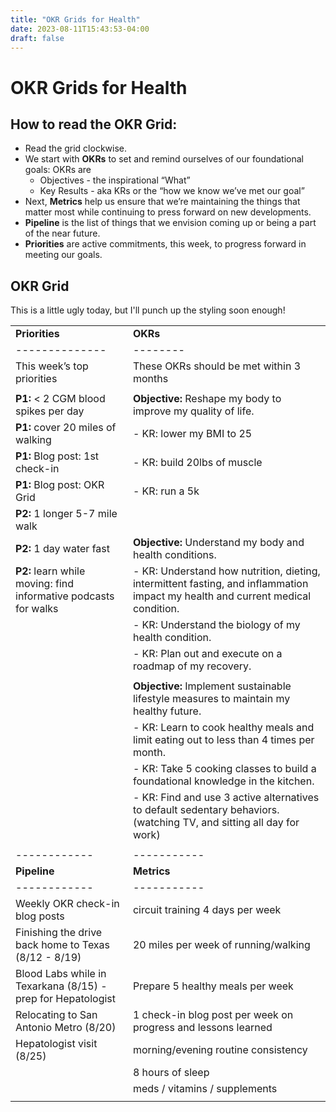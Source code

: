 ```yaml
---
title: "OKR Grids for Health"
date: 2023-08-11T15:43:53-04:00
draft: false
---
```


# OKR Grids for Health

## How to read the OKR Grid:
- Read the grid clockwise.
- We start with **OKRs** to set and remind ourselves of our foundational goals: OKRs are
  - Objectives - the inspirational “What”
  - Key Results - aka KRs or the “how we know we’ve met our goal”
- Next, **Metrics** help us ensure that we’re maintaining the things that matter most while continuing to press forward on new developments.
- **Pipeline** is the list of things that we envision coming up or being a part of the near future.
- **Priorities** are active commitments, this week, to progress forward in meeting our goals.


## OKR Grid

This is a little ugly today, but I'll punch up the styling soon enough!

| | |
| -------------- | -------- |
| **Priorities** | **OKRs** |
| -------------- | -------- |
| This week’s top priorities| These OKRs should be met within 3 months |
| | |
| **P1:** < 2 CGM blood spikes per day | **Objective:** Reshape my body to improve my quality of life.  |
| **P1:** cover 20 miles of walking | - KR: lower my BMI to 25 |
| **P1:** Blog post: 1st check-in | - KR: build 20lbs of muscle |
| **P1:** Blog post: OKR Grid | - KR: run a 5k |
| **P2:** 1 longer 5-7 mile walk | |
| **P2:** 1 day water fast | **Objective:** Understand my body and health conditions. |
| **P2:** learn while moving: find informative podcasts for walks | - KR: Understand how nutrition, dieting, intermittent fasting, and inflammation impact my health and current medical condition. |
| | - KR: Understand the biology of my health condition. |
| | - KR: Plan out and execute on a roadmap of my recovery. |
| | |
| | **Objective:** Implement sustainable lifestyle measures to maintain my healthy future. |
| | - KR: Learn to cook healthy meals and limit eating out to less than 4 times per month. |
| | - KR: Take 5 cooking classes to build a foundational knowledge in the kitchen. |
| | - KR: Find and use 3 active alternatives to default sedentary behaviors. (watching TV, and sitting all day for work) |
| | |
| ------------ | ----------- |
| **Pipeline** | **Metrics** |
| ------------ | ----------- |
| Weekly OKR check-in blog posts | <span class="metric-red">circuit training 4 days per week</span> |
| Finishing the drive back home to Texas (8/12 - 8/19) | <span class="metric-green">20 miles per week of running/walking</span> |
| Blood Labs while in Texarkana (8/15) - prep for Hepatologist | <span class="metric-yellow">Prepare 5 healthy meals per week</span> |
| Relocating to San Antonio Metro (8/20) | <span class="metric-green">1 check-in blog post per week on progress and lessons learned</span> |
| Hepatologist visit (8/25) | <span class="metric-red">morning/evening routine consistency</span> |
| | <span class="metric-yellow">8 hours of sleep</span> |
| | <span class="metric-green">meds / vitamins / supplements</span> |
| | |


